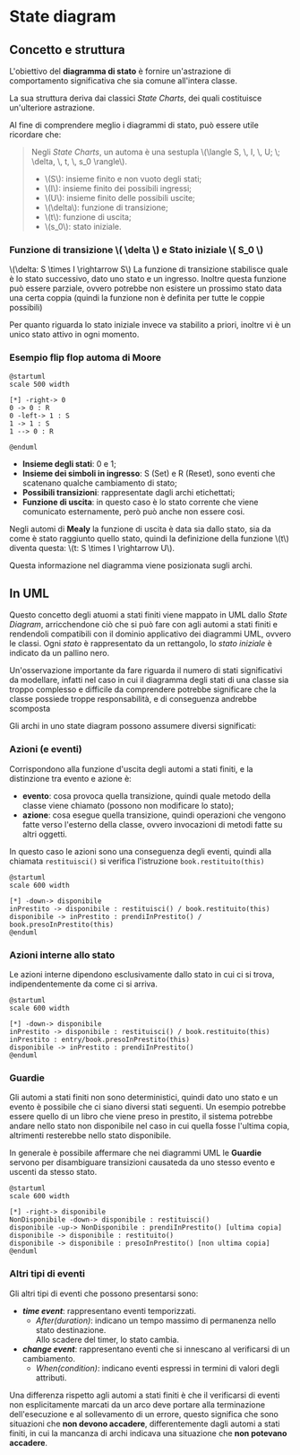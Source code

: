 # State diagram

## Concetto e struttura

L'obiettivo del **diagramma di stato** è fornire un'astrazione di comportamento significativa che sia comune all'intera classe.

La sua struttura deriva dai classici *State Charts*, dei quali costituisce un'ulteriore astrazione.

Al fine di comprendere meglio i diagrammi di stato, può essere utile ricordare che:

> Negli _State Charts_, un automa è una sestupla \\(\langle S, \\, I, \\, U; \\; \delta, \\, t, \\, s_0 \rangle\\).
> - \\(S\\): insieme finito e non vuoto degli stati;
> - \\(I\\): insieme finito dei possibili ingressi;
> - \\(U\\): insieme finito delle possibili uscite;
> - \\(\delta\\): funzione di transizione;
> - \\(t\\): funzione di uscita;
> - \\(s_0\\): stato iniziale.

### Funzione di transizione \\( \delta \\) e Stato iniziale \\( S_0 \\)
\\(\delta: S \times I \rightarrow S\\\)
La funzione di transizione stabilisce quale è lo stato successivo, dato uno stato e un ingresso.
Inoltre questa funzione può essere parziale, ovvero potrebbe non esistere un prossimo stato data una certa coppia (quindi la funzione non è definita per tutte le coppie possibili)

Per quanto riguarda lo stato iniziale invece va stabilito a priori, inoltre vi è un unico stato attivo in ogni momento.

### Esempio flip flop automa di Moore

```plantuml
@startuml
scale 500 width

[*] -right-> 0
0 -> 0 : R
0 -left-> 1 : S
1 -> 1 : S
1 --> 0 : R

@enduml
```
- **Insieme degli stati**: 0 e 1;
- **Insieme dei simboli in ingresso**: S (Set) e R (Reset), sono eventi che scatenano qualche cambiamento di stato;
- **Possibili transizioni**: rappresentate dagli archi etichettati;
- **Funzione di uscita**: in questo caso è lo stato corrente che viene comunicato esternamente, però può anche non essere cosi.

Negli automi di **Mealy** la funzione di uscita è data sia dallo stato, sia da come è stato raggiunto quello stato, quindi la definizione della funzione \\(t\\) diventa questa: \\(t: S \times I \rightarrow U\\\).

Questa informazione nel diagramma viene posizionata sugli archi.

## In UML
Questo concetto degli atuomi a stati finiti viene mappato in UML dallo _State Diagram_, arricchendone ciò che si può fare con agli automi a stati finiti e rendendoli compatibili con il dominio applicativo dei diagrammi UML, ovvero le classi.
Ogni _stato_ è rappresentato da un rettangolo, lo _stato iniziale_ è indicato da un pallino nero.

Un'osservazione importante da fare riguarda il numero di stati significativi da modellare, infatti nel caso in cui il diagramma degli stati di una classe sia troppo complesso e difficile da comprendere potrebbe significare che la classe possiede troppe responsabilità, e di conseguenza andrebbe scomposta

Gli archi in uno state diagram possono assumere diversi significati:

### Azioni (e eventi)

Corrispondono alla funzione d'uscita degli automi a stati finiti, e la distinzione tra evento e azione è:
  - **evento**: cosa provoca quella transizione, quindi quale metodo della classe viene chiamato (possono non modificare lo stato);
  - **azione**: cosa esegue quella transizione, quindi operazioni che vengono
      fatte verso l'esterno della classe, ovvero invocazioni di metodi fatte su altri oggetti.

In questo caso le azioni sono una conseguenza degli eventi, quindi alla chiamata ``restituisci()`` si verifica l'istruzione ``book.restituito(this)``

```plantuml
@startuml
scale 600 width

[*] -down-> disponibile
inPrestito -> disponibile : restituisci() / book.restituito(this)
disponibile -> inPrestito : prendiInPrestito() / book.presoInPrestito(this)
@enduml
```

### Azioni interne allo stato
Le azioni interne dipendono esclusivamente dallo stato in cui ci si trova, indipendentemente da come ci si arriva.

```plantuml
@startuml
scale 600 width

[*] -down-> disponibile
inPrestito -> disponibile : restituisci() / book.restituito(this)
inPrestito : entry/book.presoInPrestito(this)
disponibile -> inPrestito : prendiInPrestito()
@enduml
```

### Guardie
Gli automi a stati finiti non sono deterministici, quindi dato uno stato e un evento è possibile che ci siano diversi stati seguenti.
Un esempio potrebbe essere quello di un libro che viene preso in prestito, il sistema potrebbe andare nello stato non disponibile nel caso in cui quella fosse l'ultima copia, altrimenti resterebbe nello stato disponibile.

In generale è possibile affermare che nei diagrammi UML le **Guardie** servono per disambiguare transizioni causateda da uno stesso evento e uscenti da stesso stato.

```plantuml
@startuml
scale 600 width

[*] -right-> disponibile
NonDisponibile -down-> disponibile : restituisci()
disponibile -up-> NonDisponibile : prendiInPrestito() [ultima copia]
disponibile -> disponibile : restituito()
disponibile -> disponibile : presoInPrestito() [non ultima copia]
@enduml
```

### Altri tipi di eventi
Gli altri tipi di eventi che possono presentarsi sono:
- **_time event_**: rappresentano eventi temporizzati. 
    * *After(duration)*: indicano un tempo massimo di permanenza nello stato destinazione. \
    Allo scadere del timer, lo stato cambia.
- **_change event_**: rappresentano eventi che si innescano al verificarsi di un cambiamento.
    * *When(condition)*: indicano eventi espressi in termini di valori degli attributi.

Una differenza rispetto agli automi a stati finiti è che il verificarsi di eventi non esplicitamente marcati da un arco deve portare alla terminazione dell'esecuzione e al sollevamento di un errore, questo significa che sono situazioni che **non devono accadere**, differentemente dagli automi a stati finiti, in cui la mancanza di archi indicava una situazione che **non potevano accadere**.